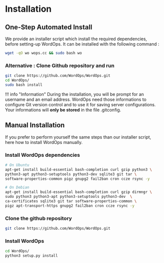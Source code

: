 # Installation

## One-Step Automated Install

We provide an installer script which install the required dependencies, before setting-up WordOps. It can be installed with the following command :

```bash
wget -qO wo wops.cc && sudo bash wo
```

### Alternative : Clone Github repository and run

```bash
git clone https://github.com/WordOps/WordOps.git
cd WordOps/
sudo bash install
```

!!! info "Information"
    During the installation, you will be prompt for an username and an email address. WordOps need those informations to configure Git version control and to use it for saving server configurations. Your informations will **only be stored** in the file .gitconfig.

## Manual Installation

If you prefer to perform yourself the same steps than our installer script, here how to install WordOps manually.

### Install WordOps dependencies

```bash
# On Ubuntu
apt-get install build-essential bash-completion curl gzip python3 \
python3-apt python3-setuptools python3-dev sqlite3 git tar \
software-properties-common pigz gnupg2 fail2ban cron ccze rsync -y

# On Debian
apt-get install build-essential bash-completion curl gzip dirmngr \
sudo python3 python3-apt python3-setuptools python3-dev  \
ca-certificates sqlite3 git tar software-properties-common \
pigz apt-transport-https gnupg2 fail2ban cron ccze rsync -y
```

### Clone the github repository

```bash
git clone https://github.com/WordOps/WordOps.git
```

### Install WordOps

```bash
cd WordOps/
python3 setup.py install
```
